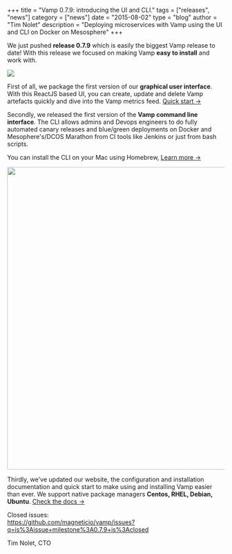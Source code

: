 +++
title = "Vamp 0.7.9: introducing the UI and CLI." 
tags = ["releases", "news"]
category = ["news"]
date = "2015-08-02"
type = "blog"
author = "Tim Nolet"
description = "Deploying microservices with Vamp using the UI and CLI on Docker on Mesosphere"
+++


We just pushed **release 0.7.9** which is easily the biggest Vamp release to date! With this release we focused on making Vamp **easy to install** and work with.

![](/img/screenshots/deploy_detail.png)

<!--more--> 


First of all, we package the first version of our **graphical user interface**. With this ReactJS based UI, you can create, update and delete Vamp artefacts quickly and dive into the Vamp metrics feed. [Quick start →](/quick-start)

Secondly, we released the first version of the **Vamp command line interface**. The CLI allows admins and Devops engineers to do fully automated canary releases and blue/green deployments on Docker and Mesophere's/DCOS Marathon from CI tools like Jenkins or just from bash scripts.  

You can install the CLI on your Mac using Homebrew, [Learn more →](/documentation/cli-reference/)

<a href="https://asciinema.org/a/371lzojapwenuoxd7ihta3857?autoplay=1" target="_blank"><img src="https://asciinema.org/a/371lzojapwenuoxd7ihta3857.png" width="700" /></a>

Thirdly, we've updated our website, the configuration and installation documentation and quick start to make using and installing Vamp easier than ever. We support native package managers **Centos, RHEL, Debian, Ubuntu**. [Check the docs →](/installation/)


Closed issues:  
https://github.com/magneticio/vamp/issues?q=is%3Aissue+milestone%3A0.7.9+is%3Aclosed

Tim Nolet, CTO